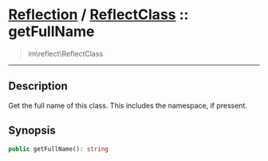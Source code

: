 # [Reflection](reflect.md) / [ReflectClass](reflect-ReflectClass.md) :: getFullName
 > im\reflect\ReflectClass
____

## Description
Get the full name of this class. This includes the
namespace, if pressent.

## Synopsis
```php
public getFullName(): string
```
